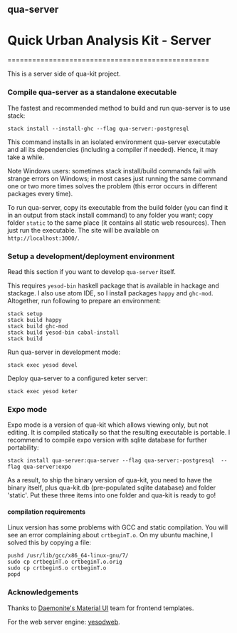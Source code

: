 ## qua-server
# Quick Urban Analysis Kit - Server
=================================================

This is a server side of qua-kit project.


### Compile qua-server as a standalone executable

The fastest and recommended method to build and run qua-server is to use stack:
```
stack install --install-ghc --flag qua-server:-postgresql
```
This command installs in an isolated environment qua-server executable and all its dependencies (including a compiler if needed).
Hence, it may take a while.

Note Windows users: sometimes stack install/build commands fail with strange errors on Windows;
in most cases just running the same command one or two more times solves the problem
(this error occurs in different packages every time).

To run qua-server, copy its executable from the build folder (you can find it in an output from stack install command)
to any folder you want; copy folder `static` to the same place (it contains all static web resources).
Then just run the executable.
The site will be available on `http://localhost:3000/`.


### Setup a development/deployment environment

Read this section if you want to develop `qua-server` itself.

This requires `yesod-bin` haskell package that is available in hackage and stackage.
I also use atom IDE, so I install packages `happy` and `ghc-mod`.
Altogether, run following to prepare an environment:
```
stack setup
stack build happy
stack build ghc-mod
stack build yesod-bin cabal-install
stack build
```

Run qua-server in development mode:
```
stack exec yesod devel
```

Deploy qua-server to a configured keter server:
```
stack exec yesod keter
```

### Expo mode

Expo mode is a version of qua-kit which allows viewing only, but not editing.
It is compiled statically so that the resulting executable is portable.
I recommend to compile expo version with sqlite database for further portability:
```
stack install qua-server:qua-server --flag qua-server:-postgresql  --flag qua-server:expo
```
As a result, to ship the binary version of qua-kit, you need to have the binary itself,
plus qua-kit.db (pre-populated sqlite database) and folder 'static'.
Put these three items into one folder and qua-kit is ready to go!

#### compilation requirements

Linux version has some problems with GCC and static compilation.
You will see an error complaining about `crtbeginT.o`.
On my ubuntu machine, I solved this by copying a file:
```
pushd /usr/lib/gcc/x86_64-linux-gnu/7/
sudo cp crtbeginT.o crtbeginT.o.orig
sudo cp crtbeginS.o crtbeginT.o
popd
```



### Acknowledgements

Thanks to [Daemonite's Material UI](https://github.com/Daemonite/material) team for frontend templates.

For the web server engine: [yesodweb](http://www.yesodweb.com/).
